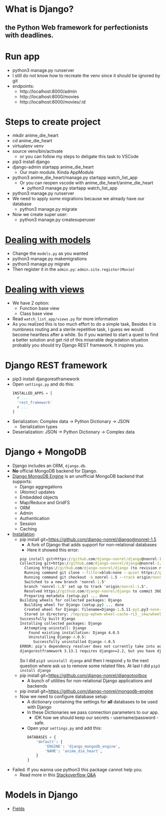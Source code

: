 # What is Django?

## the Python Web framework for perfectionists with deadlines.

# Run app

- python3 manage.py runserver
- I still do not know how to recreate the venv since it should be ignored by git
- endpoints:
  - http://localhost:8000/admin
  - http://localhost:8000/movies
  - http://localhost:8000/movies/:id

# Steps to create project

- mkdir anime_die_heart
- cd anime_die_heart
- virtualenv venv
- source venv/bin/activate
  - or you can follow my steps to deligate this task to VSCode
- pip3 install django
- django-admin startapp anime_die_heart
  - Our main module. Kinda AppModule
- python3 anime_die_heart/manage.py startapp watch_list_app
  - Or you can reopen vscode with anime_die_heart/anime_die_heart
    - python3 manage.py startapp watch_list_app
- python3 manage.py runserver
- We need to apply some migrations because we already have our database
  - python3 manage.py migrate
- Now we create super user:
  - python3 manage.py createsuperuser

# [Dealing with models](https://docs.djangoproject.com/en/4.0/ref/models/)

- Change the `models.py` as you wanted
- python3 manage.py makemigrations
- python3 manage.py migrate
- Then register it in the `admin.py`: `admin.site.register(Movie)`

# [Dealing with views]()

- We have 2 option:
  - Function base view
  - Class base view
- Read `watch_list_app/views.py` for more information
- As you realized this is too much effort to do a simple task, Besides it is numbness routing and a sterile repetitive task, I guess we would become heartless after a while. So if you wanted to start a quest to find a better solution and get rid of this miserable degradation situation probably you should try Django REST framework. It inspires you.

# Django REST framework

- pip3 install djangorestframework
- Open `settings.py` and do this:
  ```py
  INSTALLED_APPS = [
    # ...
    'rest_framework'
    # ...
  ]
  ```
- Serialization: Complex data -> Python Dictionary -> JSON
  - Serialization types
- Deserialization: JSON -> Python Dictionary -> Complex data

# Django + MongoDB

- Django includes an ORM, `django.db`.
- **No** official MongoDB backend for Django.
- [Django MongoDB Engine](https://django-mongodb-engine.readthedocs.io/en/latest/) is an unofficial MongoDB backend that supports:
  - Django aggregations
  - (Atomic) updates
  - Embedded objects
  - Map/Reduce and GridFS
  - ORM
  - Admin
  - Authentication
  - Session
  - Caching
- [Installation](https://django-mongodb-engine.readthedocs.io/en/latest/topics/setup.html)
  - pip install git+https://github.com/django-nonrel/django@nonrel-1.5
    - A fork of Django that adds support for non-relational databases
    - Here it showed this error:
    ```cmd
    pip install git+https://github.com/django-nonrel/django@nonrel-1.5
    Collecting git+https://github.com/django-nonrel/django@nonrel-1.5
      Cloning https://github.com/django-nonrel/django (to revision nonrel-1.5) to /tmp/pip-req-build-59sh2rzt
      Running command git clone --filter=blob:none --quiet https://github.com/django-nonrel/django /tmp/pip-req-build-59sh2rzt
      Running command git checkout -b nonrel-1.5 --track origin/nonrel-1.5
      Switched to a new branch 'nonrel-1.5'
      branch 'nonrel-1.5' set up to track 'origin/nonrel-1.5'.
      Resolved https://github.com/django-nonrel/django to commit 36089805701ad6175641b90fcb91423c88d9e002
      Preparing metadata (setup.py) ... done
    Building wheels for collected packages: Django
      Building wheel for Django (setup.py) ... done
      Created wheel for Django: filename=Django-1.5.11-py2.py3-none-any.whl size=8316625 sha256=042cd5caddda5954ccbc1a0a4b1f70f2279fc411a808c947c3fcd3987ced1f61
      Stored in directory: /tmp/pip-ephem-wheel-cache-ri3__skw/wheels/52/76/df/1766942ac5a1eb3acd956f5e5013cddd20c4e0d6c9c07bf2c2
    Successfully built Django
    Installing collected packages: Django
      Attempting uninstall: Django
        Found existing installation: Django 4.0.5
        Uninstalling Django-4.0.5:
          Successfully uninstalled Django-4.0.5
    ERROR: pip's dependency resolver does not currently take into account all the packages that are installed. This behaviour is the source of the following dependency conflicts.
    djangorestframework 3.13.1 requires django>=2.2, but you have django 1.5.11 which is incompatible.
    ```
    So I did `pip3 uninstall django` and then I respond `y` to the next question where ask us to remove some related files. At last I did `pip3 install django`
  - pip install git+https://github.com/django-nonrel/djangotoolbox
    - A bunch of utilities for non-relational Django applications and backends
  - pip install git+https://github.com/django-nonrel/mongodb-engine
  - Now we need to configure database setup:
    - A dictionary containing the settings for **all** databases to be used with Django
    - In these Dictionaries we pass connection parameters to our app.
      - IDK how we should keep our secrets - username/password - safe.
    - Open your `settings.py` and add this:
      ```py
      DATABASES = {
          'default': {
              'ENGINE': 'django_mongodb_engine',
              'NAME': 'anime_die_heart',
          }
      }
      ```
- Failed. If you wanna use python3 this package cannot help you.
  - Read more in this [Stackoverflow Q&A](https://stackoverflow.com/questions/29874628/)

# Models in Django

- [Fields](https://docs.djangoproject.com/en/4.0/ref/models/fields/)
